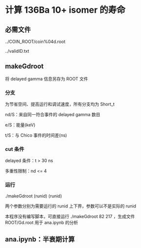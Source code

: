 # 计算 136Ba 10+ isomer 的寿命

## 必需文件

../COIN_ROOT/coin%04d.root

../validID.txt

## makeGdroot

将 delayed gamma 信息另存为 ROOT 文件

### 分支

为节省空间、提高运行和调试速度，所有分支均为 Short_t

nd/S：来自同一符合事件的 delayed gamma 数目 

e/S：能量(keV)

t/S：与 Chico 事件的时间差(ns)

### cut 条件

delayed 条件：t > 30 ns

多重性限制：nd <= 4

### 运行

./makeGdroot (runid) (runid)

两个参数分别为需要运行的 runid 上下界，参数可以不是实际的 runid

本程序没有编写脚本，可直接运行 ./makeGdroot 82 217 ，生成文件 ROOT/Gd.root 用于 ana.ipynb 的分析

## ana.ipynb：半衰期计算